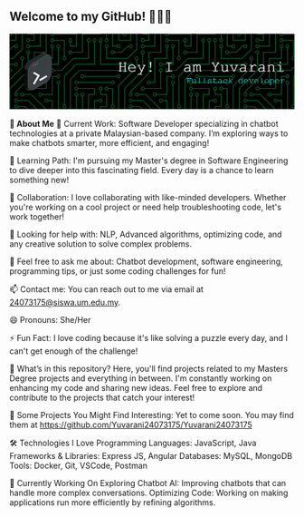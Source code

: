 
## Welcome to my GitHub! 👩‍💻✨

![Header](./github-header-image.png)

**🚀 About Me**
🔭 Current Work: Software Developer specializing in chatbot technologies at a private Malaysian-based company. I’m exploring ways to make chatbots smarter, more efficient, and engaging!

🌱 Learning Path: I'm pursuing my Master's degree in Software Engineering to dive deeper into this fascinating field. Every day is a chance to learn something new!

👯 Collaboration: I love collaborating with like-minded developers. Whether you're working on a cool project or need help troubleshooting code, let's work together!

🤔 Looking for help with: NLP, Advanced algorithms, optimizing code, and any creative solution to solve complex problems.

💬 Feel free to ask me about: Chatbot development, software engineering, programming tips, or just some coding challenges for fun!

📫 Contact me: You can reach out to me via email at 24073175@siswa.um.edu.my.

😄 Pronouns: She/Her

⚡ Fun Fact: I love coding because it's like solving a puzzle every day, and I can't get enough of the challenge!

🌟 What’s in this repository?
Here, you'll find projects related to my Masters Degree projects and everything in between. I'm constantly working on enhancing my code and sharing new ideas. Feel free to explore and contribute to the projects that catch your interest!

🤖 Some Projects You Might Find Interesting:
Yet to come soon. You may find them at https://github.com/Yuvarani24073175/Yuvarani24073175

🛠️ Technologies I Love
Programming Languages: JavaScript, Java
Frameworks & Libraries: Express JS, Angular
Databases: MySQL, MongoDB
Tools: Docker, Git, VSCode, Postman

🌱 Currently Working On
Exploring Chatbot AI: Improving chatbots that can handle more complex conversations.
Optimizing Code: Working on making applications run more efficiently by refining algorithms.
